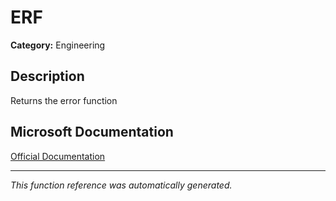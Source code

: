# ERF

**Category:** Engineering

## Description
Returns the error function

## Microsoft Documentation
[Official Documentation](https://support.microsoft.com//en-us/office/erf-function-c53c7e7b-5482-4b6c-883e-56df3c9af349)

---
*This function reference was automatically generated.*
